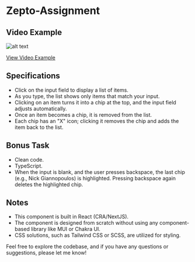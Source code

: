 # Zepto-Assignment

## Video Example

![alt text](https://ibb.co/qdzG4h9)

[View Video Example](https://drive.google.com/file/d/155RFIZDJfDpBdPYeeKNn_UY6GewWVjv_/view?usp=sharing)

## Specifications
- Click on the input field to display a list of items.
- As you type, the list shows only items that match your input.
- Clicking on an item turns it into a chip at the top, and the input field adjusts automatically.
- Once an item becomes a chip, it is removed from the list.
- Each chip has an "X" icon; clicking it removes the chip and adds the item back to the list.

## Bonus Task
- Clean code.
- TypeScript.
- When the input is blank, and the user presses backspace, the last chip (e.g., Nick Giannopoulos) is highlighted. Pressing backspace again deletes the highlighted chip.

## Notes
- This component is built in React (CRA/NextJS).
- The component is designed from scratch without using any component-based library like MUI or Chakra UI.
- CSS solutions, such as Tailwind CSS or SCSS, are utilized for styling.

Feel free to explore the codebase, and if you have any questions or suggestions, please let me know!
